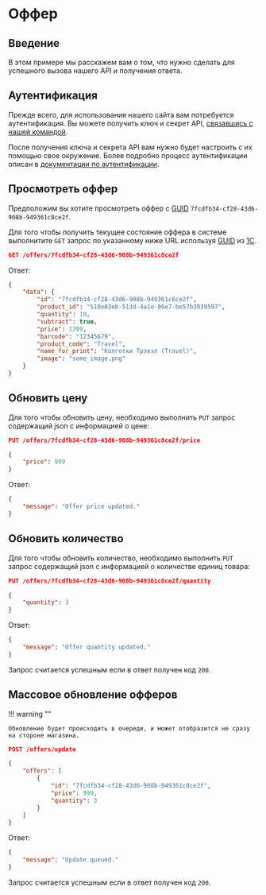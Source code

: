 # Оффер

## Введение

В этом примере мы расскажем вам о том, что нужно сделать для успешного вызова нашего API и получения ответа.

## Аутентификация

Прежде всего, для использования нашего сайта вам потребуется аутентификация. Вы можете получить ключ и секрет API, [связавшись с нашей командой][2].

После получения ключа и секрета API вам нужно будет настроить с их помощью свое окружение. Более подробно процесс аутентификации описан в [документации по аутентификации][3].

## Просмотреть оффер

Предположим вы хотите просмотреть оффер с [GUID][5] `7fcdfb34-cf28-43d6-908b-949361c8ce2f`.

Для того чтобы получить текущее состояние оффера в системе выполнитите `GET` запрос по указанному ниже URL используя [GUID][5] из [1C][6].

```json
GET /offers/7fcdfb34-cf28-43d6-908b-949361c8ce2f
```

Ответ:
```json
{
    "data": {
        "id": "7fcdfb34-cf28-43d6-908b-949361c8ce2f",
        "product_id": "510e03eb-513d-4a1e-86e7-be57b3039597",
        "quantity": 10,
        "subtract": true,
        "price": 1399,
        "barcode": "12345679",
        "product_code": "Travel",
        "name_for_print": "Колготки Трэвэл (Travel)",
        "image": "some_image.png"
    }
}
```

## Обновить цену

Для того чтобы обновить цену, необходимо выполнить `PUT` запрос содержащий json с информацией о цене:

```json
PUT /offers/7fcdfb34-cf28-43d6-908b-949361c8ce2f/price

{
    "price": 999
}
```

Ответ:
```json
{
    "message": "Offer price updated."
}
```

## Обновить количество

Для того чтобы обновить количество, необходимо выполнить `PUT` запрос содержащий json с информацией о количестве единиц товара:

```json
PUT /offers/7fcdfb34-cf28-43d6-908b-949361c8ce2f/quantity

{
    "quantity": 3
}
```

Ответ:
```json
{
    "message": "Offer quantity updated."
}
```

Запрос считается успешным если в ответ получен код `200`.

## Массовое обновление офферов

!!! warning ""

    Обновление будет происходить в очереди, и может отобразится не сразу на стороне магазина.

```json
POST /offers/update

{
    "offers": [
        {
            "id": "7fcdfb34-cf28-43d6-908b-949361c8ce2f",
            "price": 999,
            "quantity": 3
        }
    ]
}
```

Ответ:
```json
{
    "message": "Update queued."
}
```

Запрос считается успешным если в ответ получен код `200`.


[2]: mailto:admin@melle.online
[3]: auth.md
[4]: auth.md#url
[5]: https://en.wikipedia.org/wiki/Universally_unique_identifier
[6]: https://1c.ru/
